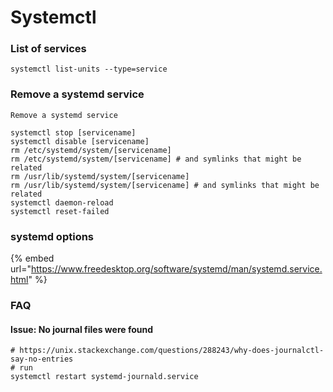 # Systemctl

### List of services

```text
systemctl list-units --type=service
```

### Remove a systemd service

```text
Remove a systemd service

systemctl stop [servicename]
systemctl disable [servicename]
rm /etc/systemd/system/[servicename]
rm /etc/systemd/system/[servicename] # and symlinks that might be related
rm /usr/lib/systemd/system/[servicename] 
rm /usr/lib/systemd/system/[servicename] # and symlinks that might be related
systemctl daemon-reload
systemctl reset-failed
```

### systemd options

{% embed url="https://www.freedesktop.org/software/systemd/man/systemd.service.html" %}



### FAQ

#### Issue: No journal files were found

```text
# https://unix.stackexchange.com/questions/288243/why-does-journalctl-say-no-entries
# run 
systemctl restart systemd-journald.service

```



